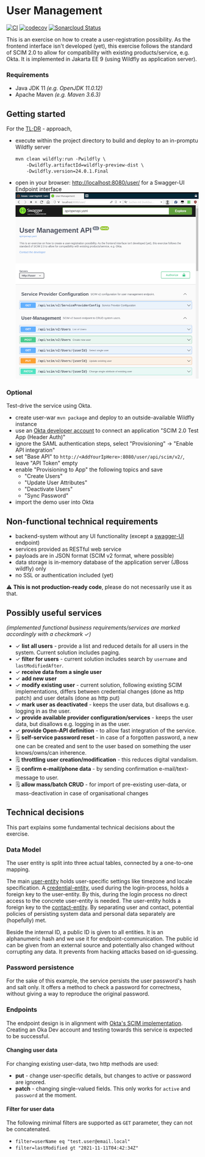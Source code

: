 # User Management

[![CI](https://github.com/l-ray/user-mgmnt/actions/workflows/maven.yml/badge.svg)](https://github.com/l-ray/user-mgmnt/actions/workflows/maven.yml)
[![codecov](https://codecov.io/gh/l-ray/user-mgmnt/branch/master/graph/badge.svg?token=L4RY9LLNF4)](https://codecov.io/gh/l-ray/user-mgmnt)
[![Sonarcloud Status](https://sonarcloud.io/api/project_badges/measure?project=l-ray_user-mgmnt&metric=alert_status)](https://sonarcloud.io/dashboard?id=l-ray_user-mgmnt)

This is an exercise on how to create a user-registration possibility. 
As the frontend interface isn't developed (yet), this exercise follows the standard of SCIM 2.0 to allow for compatibility with existing products/service, e.g. Okta. 
It is implemented in Jakarta EE 9 (using Wildfly as application server).

### Requirements
- Java JDK 11 _(e.g. OpenJDK 11.0.12)_
- Apache Maven _(e.g. Maven 3.6.3)_

## Getting started
For the [TL;DR](https://www.urbandictionary.com/define.php?term=tl%3Bdr) - approach, 

- execute within the project directory to build and deploy to an in-promptu Wildfly server
  ```shell
  mvn clean wildfly:run -Pwildfly \
      -Dwildfly.artifactId=wildfly-preview-dist \
      -Dwildfly.version=24.0.1.Final
  ```
- open in your browser: [http://localhost:8080/user/](http://localhost:8080/user/) for a Swagger-UI Endpoint interface
  ![Screenshot SwaggerUI](static/screenshot_swaggerui.png)
### Optional
Test-drive the service using Okta.
- create user-war ```mvn package``` and deploy to an outside-available Wildfly instance
- use an [Okta developer account](https://developer.okta.com) to connect an application "SCIM 2.0 Test App (Header Auth)"
- ignore the SAML authentication steps, select "Provisioning" -> "Enable API integration"
- set "Base API" to ```http://<AddYourIpHere>:8080/user/api/scim/v2/```, leave "API Token" empty
- enable "Provisioning to App" the following topics and save 
  - "Create Users"
  - "Update User Attributes"
  - "Deactivate Users"
  - "Sync Password"
- import the demo user into Okta

## Non-functional technical requirements
- backend-system without any UI functionality (except a [swagger-UI](https://swagger.io/tools/swagger-ui/) endpoint)
- services provided as RESTful web service
- payloads are in JSON format (SCIM v2 format, where possible)
- data storage is in-memory database of the application server (JBoss wildfly) only 
- no SSL or authentication included (yet)

⚠ **This is not production-ready code**, please do not necessarily use it as that.

## Possibly useful services
_(implemented functional business requirements/services are marked accordingly with a checkmark ✓)_

- ✓ **list all users** - provide a list and reduced details for all users in the system. Current solution includes paging.
- ✓ **filter for users** - current solution includes search by ```username``` and ```lastModifiedAfter```.
- ✓ **receive data from a single user**
- ✓ **add new user**
- ✓ **modify existing user** - current solution, following existing SCIM implementations, differs between credential changes (done as http patch) and user details (done as http put)
- ✓ **mark user as deactivated** - keeps the user data, but disallows e.g. logging in as the user.   
- ✓ **provide available provider configuration/services** - keeps the user data, but disallows e.g. logging in as the user.
- ✓ **provide Open-API definition** - to allow fast integration of the service.
- 🗒 **self-service password reset** - in case of a forgotten password, a new one can be created and sent to the user based on something the user knows/owns/can inherence.
- 🗒 **throttling user creation/modification** - this reduces digital vandalism.
- 🗒 **confirm e-mail/phone data** - by sending confirmation e-mail/text-message to user.
- 🗒 **allow mass/batch CRUD** - for import of pre-existing user-data, or mass-deactivation in case of organisational changes 

## Technical decisions
This part explains some fundamental technical decisions about the exercise.
### Data Model
The user entity is split into three actual tables, connected by a one-to-one mapping. 

The main [user-entity](https://github.com/l-ray/user-mgmnt/blob/master/src/main/java/de/lray/service/admin/user/persistence/entities/User.java) holds user-specific settings like timezone and locale specification. 
A [credential-entity](https://github.com/l-ray/user-mgmnt/blob/master/src/main/java/de/lray/service/admin/user/persistence/entities/Credentials.java), used during the login-process, holds a foreign key to the user-entity. By this, during the login process no direct access to the concrete user-entity is needed.
The user-entity holds a foreign key to the [contact-entity](https://github.com/l-ray/user-mgmnt/blob/master/src/main/java/de/lray/service/admin/user/persistence/entities/Contact.java). By separating user and contact, potential policies of persisting system data and personal data separately are (hopefully) met. 

Beside the internal ID, a public ID is given to all entities. It is an alphanumeric hash and we use it for endpoint-communication. The public id can be given from an external source and potentially also changed without corrupting any data. It prevents from hacking attacks based on id-guessing. 
### Password persistence
For the sake of this example, the service persists the user password's hash and salt only. It offers a method to check a password for correctness, without giving a way to reproduce the original password.

### Endpoints
The endpoint design is in alignment with [Okta's SCIM implementation](https://developer.okta.com/docs/reference/scim/scim-20/). Creating an Oka Dev account and testing towards this service is expected to be successful.

#### Changing user data
For changing existing user-data, two http methods are used:
- **put** - change user-specific details, but changes to active or password are ignored.
- **patch** - changing single-valued fields. This only works for ```active``` and ```password``` at the moment.

#### Filter for user data
The following minimal filters are supported as ```GET``` parameter, they can not be concatenated.
- ```filter=userName eq "test.user@email.local"```
- ```filter=lastModified gt "2021-11-11T04:42:34Z"```
